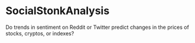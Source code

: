 # SocialStonkAnalysis
Do trends in sentiment on Reddit or Twitter predict changes in the prices of stocks, cryptos, or indexes?
